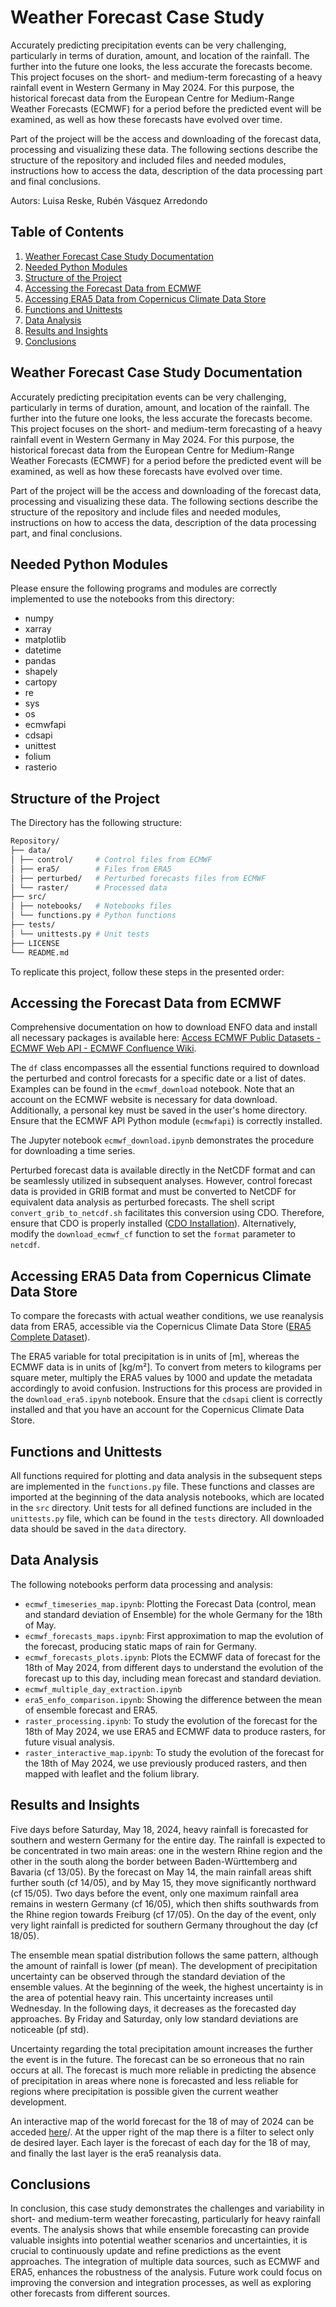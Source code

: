 # Weather Forecast Case Study
 Accurately predicting precipitation events can be very challenging, particularly in terms of duration, amount, and location of the rainfall. The further into the future one looks, the less accurate the forecasts become. This project focuses on the short- and medium-term forecasting of a heavy rainfall event in Western Germany in May 2024. For this purpose, the historical forecast data from the European Centre for Medium-Range Weather Forecasts (ECMWF) for a period before the predicted event will be examined, as well as how these forecasts have evolved over time.

Part of the project will be the access and downloading of the forecast data, processing and visualizing these data. The following sections describe the structure of the repository and included files and needed modules, instructions how to access the data, description of the data processing part and final conclusions.

Autors: Luisa Reske, Rubén Vásquez Arredondo

## Table of Contents
1. [Weather Forecast Case Study Documentation](#weather-forecast-case-study-documentation)
2. [Needed Python Modules](#needed-python-modules)
3. [Structure of the Project](#structure-of-the-project)
4. [Accessing the Forecast Data from ECMWF](#accessing-the-forecast-data-from-eCMWF)
5. [Accessing ERA5 Data from Copernicus Climate Data Store](#accessing-era5-data-from-copernicus-climate-data-store)
6. [Functions and Unittests](#functions-and-Unittests)
7. [Data Analysis](#data-analysis)
8. [Results and Insights](#results-and-insights)
9. [Conclusions](#conclusions)
 
## Weather Forecast Case Study Documentation

Accurately predicting precipitation events can be very challenging, particularly in terms of duration, amount, and location of the rainfall. The further into the future one looks, the less accurate the forecasts become. This project focuses on the short- and medium-term forecasting of a heavy rainfall event in Western Germany in May 2024. For this purpose, the historical forecast data from the European Centre for Medium-Range Weather Forecasts (ECMWF) for a period before the predicted event will be examined, as well as how these forecasts have evolved over time.

Part of the project will be the access and downloading of the forecast data, processing and visualizing these data. The following sections describe the structure of the repository and include files and needed modules, instructions on how to access the data, description of the data processing part, and final conclusions.

## Needed Python Modules

Please ensure the following programs and modules are correctly implemented to use the notebooks from this directory:
- numpy
- xarray
- matplotlib
- datetime
- pandas
- shapely
- cartopy
- re
- sys
- os
- ecmwfapi
- cdsapi
- unittest
- folium
- rasterio

## Structure of the Project

The Directory has the following structure:

```bash
Repository/
├── data/
│ ├── control/     # Control files from ECMWF
│ ├── era5/        # Files from ERA5
│ ├── perturbed/   # Perturbed forecasts files from ECMWF
│ └── raster/      # Processed data
├── src/
│ ├── notebooks/   # Notebooks files
│ └── functions.py # Python functions
├── tests/
│ └── unittests.py # Unit tests
├── LICENSE
└── README.md
```

To replicate this project, follow these steps in the presented order:

## Accessing the Forecast Data from ECMWF

Comprehensive documentation on how to download ENFO data and install all necessary packages is available here: [Access ECMWF Public Datasets - ECMWF Web API - ECMWF Confluence Wiki](https://confluence.ecmwf.int/display/WEBAPI/Access+ECMWF+Public+Datasets).

The `df` class encompasses all the essential functions required to download the perturbed and control forecasts for a specific date or a list of dates. Examples can be found in the `ecmwf_download` notebook. Note that an account on the ECMWF website is necessary for data download. Additionally, a personal key must be saved in the user's home directory. Ensure that the ECMWF API Python module (`ecmwfapi`) is correctly installed.

The Jupyter notebook `ecmwf_download.ipynb` demonstrates the procedure for downloading a time series.

Perturbed forecast data is available directly in the NetCDF format and can be seamlessly utilized in subsequent analyses. However, control forecast data is provided in GRIB format and must be converted to NetCDF for equivalent data analysis as perturbed forecasts. The shell script `convert_grib_to_netcdf.sh` facilitates this conversion using CDO. Therefore, ensure that CDO is properly installed ([CDO Installation](https://code.mpimet.mpg.de/projects/cdo)). Alternatively, modify the `download_ecmwf_cf` function to set the `format` parameter to `netcdf`.

## Accessing ERA5 Data from Copernicus Climate Data Store

To compare the forecasts with actual weather conditions, we use reanalysis data from ERA5, accessible via the Copernicus Climate Data Store ([ERA5 Complete Dataset](https://cds.climate.copernicus.eu/cdsapp#!/dataset/reanalysis-era5-complete?tab=form)).

The ERA5 variable for total precipitation is in units of [m], whereas the ECMWF data is in units of [kg/m²]. To convert from meters to kilograms per square meter, multiply the ERA5 values by 1000 and update the metadata accordingly to avoid confusion. Instructions for this process are provided in the `download_era5.ipynb` notebook. Ensure that the `cdsapi` client is correctly installed and that you have an account for the Copernicus Climate Data Store.

## Functions and Unittests

All functions required for plotting and data analysis in the subsequent steps are implemented in the `functions.py` file. These functions and classes are imported at the beginning of the data analysis notebooks, which are located in the `src` directory.
Unit tests for all defined functions are included in the `unittests.py` file, which can be found in the `tests` directory.
All downloaded data should be saved in the `data` directory.

## Data Analysis

The following notebooks perform data processing and analysis:

- `ecmwf_timeseries_map.ipynb`: Plotting the Forecast Data (control, mean and standard deviation of Ensemble) for the whole Germany for the 18th of May.
- `ecmwf_forecasts_maps.ipynb`: First approximation to map the evolution of the forecast, producing static maps of rain for Germany.
- `ecmwf_forecasts_plots.ipynb`: Plots the ECMWF data of forecast for the 18th of May 2024, from different days to understand the evolution of the forecast up to this day, including mean forecast and standard deviation.
- `ecmwf_multiple_day_extraction.ipynb`
- `era5_enfo_comparison.ipynb`: Showing the difference between the mean of ensemble forecast and ERA5.
- `raster_processing.ipynb`: To study the evolution of the forecast for the 18th of May 2024, we use ERA5 and ECMWF data to produce rasters, for future visual analysis.
- `raster_interactive_map.ipynb`: To study the evolution of the forecast for the 18th of May 2024, we use previously produced rasters, and then mapped with leaflet and the folium library.

## Results and Insights

Five days before Saturday, May 18, 2024, heavy rainfall is forecasted for southern and western Germany for the entire day. The rainfall is expected to be concentrated in two main areas: one in the western Rhine region and the other in the south along the border between Baden-Württemberg and Bavaria (cf 13/05). By the forecast on May 14, the main rainfall areas shift further south (cf 14/05), and by May 15, they move significantly northward (cf 15/05). Two days before the event, only one maximum rainfall area remains in western Germany (cf 16/05), which then shifts southwards from the Rhine region towards Freiburg (cf 17/05). On the day of the event, only very light rainfall is predicted for southern Germany throughout the day (cf 18/05).

The ensemble mean spatial distribution follows the same pattern, although the amount of rainfall is lower (pf mean). The development of precipitation uncertainty can be observed through the standard deviation of the ensemble values. At the beginning of the week, the highest uncertainty is in the area of potential heavy rain. This uncertainty increases until Wednesday. In the following days, it decreases as the forecasted day approaches. By Friday and Saturday, only low standard deviations are noticeable (pf std).

Uncertainty regarding the total precipitation amount increases the further the event is in the future. The forecast can be so erroneous that no rain occurs at all. The forecast is much more reliable in predicting the absence of precipitation in areas where none is forecasted and less reliable for regions where precipitation is possible given the current weather development.

An interactive map of the world forecast for the 18 of may of 2024 can be acceded [here](https://htmlview.glitch.me/?https://github.com/RubenVasquezArr/Weather_forecast_case_study/blob/main/interactive_map_red.html)/. At the upper right of the map there is a filter to select only de desired layer. Each layer is the forecast of each day for the 18 of may, and finally the last layer is the era5 reanalysis data. 

## Conclusions

In conclusion, this case study demonstrates the challenges and variability in short- and medium-term weather forecasting, particularly for heavy rainfall events. The analysis shows that while ensemble forecasting can provide valuable insights into potential weather scenarios and uncertainties, it is crucial to continuously update and refine predictions as the event approaches. The integration of multiple data sources, such as ECMWF and ERA5, enhances the robustness of the analysis. Future work could focus on improving the conversion and integration processes, as well as exploring other forecasts from different sources.
 